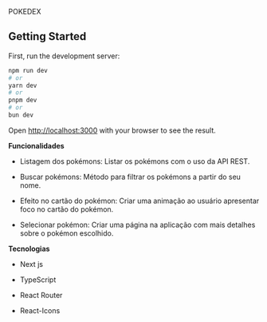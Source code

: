 POKEDEX

## Getting Started

First, run the development server:

```bash
npm run dev
# or
yarn dev
# or
pnpm dev
# or
bun dev
```

Open [http://localhost:3000](http://localhost:3000) with your browser to see the result.


**Funcionalidades**

 - Listagem dos pokémons: Listar os pokémons com o uso da API REST.

 - Buscar pokémons: Método para filtrar os pokémons a partir do seu nome.

 - Efeito no cartão do pokémon: Criar uma animação ao usuário apresentar foco no cartão do pokémon.

 - Selecionar pokémon: Criar uma página na aplicação com mais detalhes sobre o pokémon escolhido.

**Tecnologias**

 - Next js

 - TypeScript

 - React Router

 - React-Icons